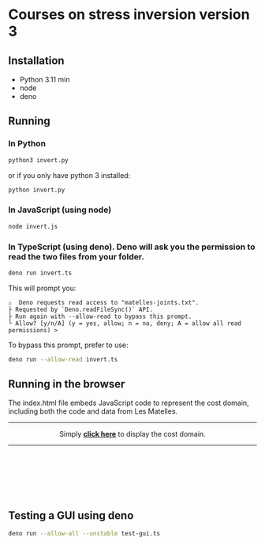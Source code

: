 # Courses on stress inversion version 3

## Installation
- Python 3.11 min
- node
- deno


## Running
### In Python
```sh
python3 invert.py
```
or if you only have python 3 installed:
```sh
python invert.py
```

### In JavaScript (using node)
```sh
node invert.js
```

### In TypeScript (using deno). Deno will ask you the permission to read the two files from your folder.
```sh
deno run invert.ts
```
This will prompt you:
```
⚠️  Deno requests read access to "matelles-joints.txt".
├ Requested by `Deno.readFileSync()` API.
├ Run again with --allow-read to bypass this prompt.
└ Allow? [y/n/A] (y = yes, allow; n = no, deny; A = allow all read permissions) >
```
To bypass this prompt, prefer to use:
```sh
deno run --allow-read invert.ts 
```

## Running in the browser
The index.html file embeds JavaScript code to represent the cost domain,
including both the code and data from Les Matelles.

---
<center>
Simply <a href="https://xaliphostes.github.io/course-stress-inv-3/"><b><b>click here</b></a></b> to display the cost domain.
</center>

---     

<br><br><br><br><br>

## Testing a GUI using deno
```sh
deno run --allow-all --unstable test-gui.ts  
```
